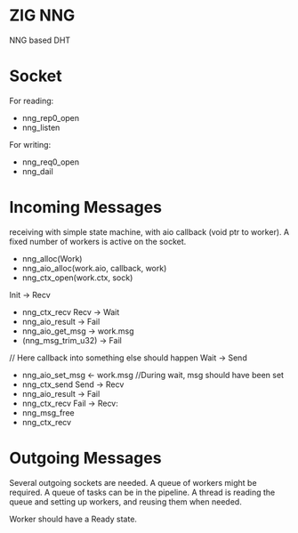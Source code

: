 ZIG NNG
=======
NNG based DHT

Socket
======
For reading:
- nng_rep0_open
- nng_listen

For writing:
- nng_req0_open
- nng_dail

Incoming Messages
=================
receiving with simple state machine, with aio callback (void ptr to worker).
A fixed number of workers is active on the socket.

- nng_alloc(Work)
- nng_aio_alloc(work.aio, callback, work)
- nng_ctx_open(work.ctx, sock)

Init -> Recv
- nng_ctx_recv
Recv -> Wait
- nng_aio_result -> Fail
- nng_aio_get_msg -> work.msg
- (nng_msg_trim_u32) -> Fail

// Here callback into something else should happen
Wait -> Send
- nng_aio_set_msg <- work.msg //During wait, msg should have been set
- nng_ctx_send
Send -> Recv
- nng_aio_result -> Fail
- nng_ctx_recv
Fail -> Recv:
- nng_msg_free
- nng_ctx_recv

Outgoing Messages
=================
Several outgoing sockets are needed.
A queue of workers might be required.
A queue of tasks can be in the pipeline.
A thread is reading the queue and setting up workers, and reusing them when needed.



Worker should have a Ready state.
